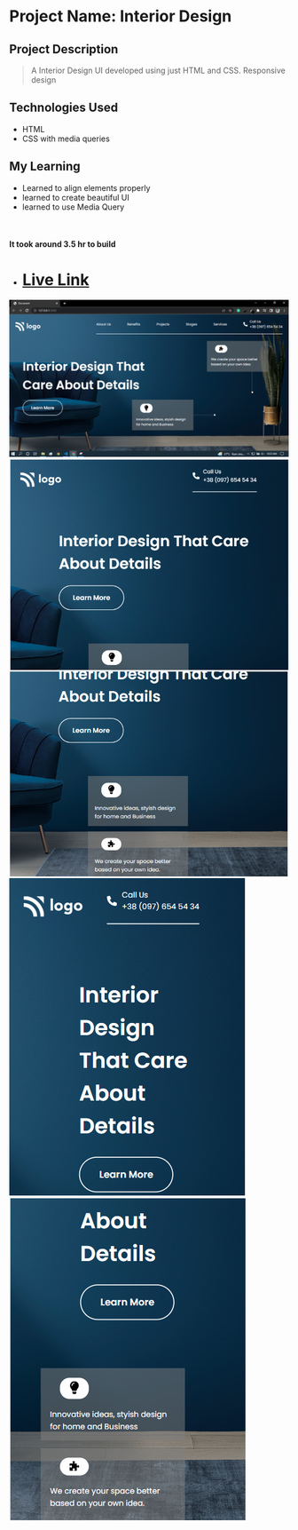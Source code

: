 
# Project Name: Interior Design 

## Project Description

> A Interior Design   UI developed using just HTML and CSS.
> Responsive design

## Technologies Used
 - HTML 
 - CSS with media queries

## My Learning
- Learned to align elements properly
- learned to create beautiful UI
- learned to use Media Query

<br>

#### It took around 3.5 hr to build 
 - # [Live Link](https://interior-design-landingpage-10.netlify.app/)


![Screenshots](/assets/thumbnail.png)
![Screenshots](/assets/thumbnail2.PNG)
![Screenshots](/assets/thumbnail3.PNG)
![Screenshots](/assets/thumbnail4.PNG)
![Screenshots](/assets/thumbnail5.PNG)
